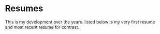 # Resumes

This is my development over the years. listed below is my very first resume and most recent resume for contrast. 
